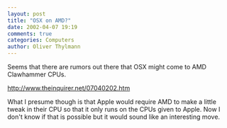 ```yaml
---
layout: post
title: "OSX on AMD?"
date: 2002-04-07 19:19
comments: true
categories: Computers
author: Oliver Thylmann
---
```



Seems that there are rumors out there that OSX might come to AMD Clawhammer CPUs.

http://www.theinquirer.net/07040202.htm

What I presume though is that Apple would require AMD to make a little tweak in their CPU so that it only runs on the CPUs given to Apple. Now I don't know if that is possible but it would sound like an interesting move.


